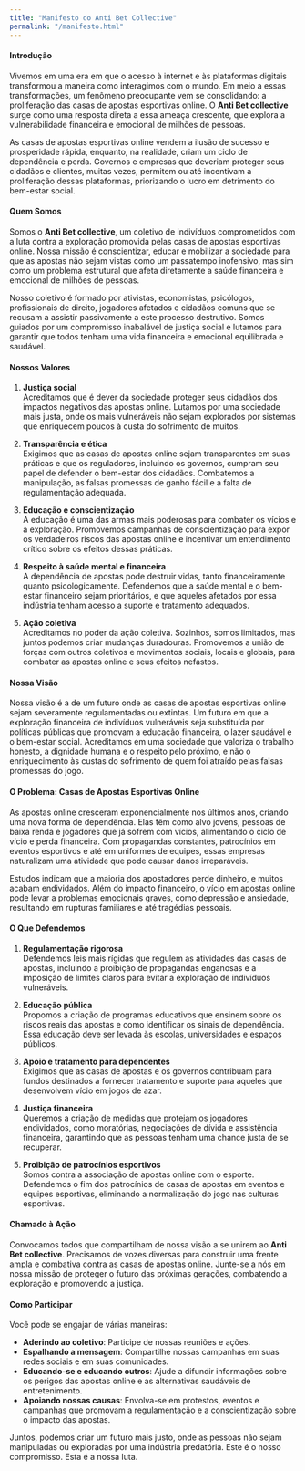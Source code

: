 ```yaml
---
title: "Manifesto do Anti Bet Collective"
permalink: "/manifesto.html"
---
```


#### **Introdução**
Vivemos em uma era em que o acesso à internet e às plataformas digitais transformou a maneira como interagimos com o mundo. Em meio a essas transformações, um fenômeno preocupante vem se consolidando: a proliferação das casas de apostas esportivas online. O **Anti Bet collective** surge como uma resposta direta a essa ameaça crescente, que explora a vulnerabilidade financeira e emocional de milhões de pessoas.

As casas de apostas esportivas online vendem a ilusão de sucesso e prosperidade rápida, enquanto, na realidade, criam um ciclo de dependência e perda. Governos e empresas que deveriam proteger seus cidadãos e clientes, muitas vezes, permitem ou até incentivam a proliferação dessas plataformas, priorizando o lucro em detrimento do bem-estar social.

#### **Quem Somos**
Somos o **Anti Bet collective**, um coletivo de indivíduos comprometidos com a luta contra a exploração promovida pelas casas de apostas esportivas online. Nossa missão é conscientizar, educar e mobilizar a sociedade para que as apostas não sejam vistas como um passatempo inofensivo, mas sim como um problema estrutural que afeta diretamente a saúde financeira e emocional de milhões de pessoas.

Nosso coletivo é formado por ativistas, economistas, psicólogos, profissionais de direito, jogadores afetados e cidadãos comuns que se recusam a assistir passivamente a este processo destrutivo. Somos guiados por um compromisso inabalável de justiça social e lutamos para garantir que todos tenham uma vida financeira e emocional equilibrada e saudável.

#### **Nossos Valores**

1. **Justiça social**  
   Acreditamos que é dever da sociedade proteger seus cidadãos dos impactos negativos das apostas online. Lutamos por uma sociedade mais justa, onde os mais vulneráveis não sejam explorados por sistemas que enriquecem poucos à custa do sofrimento de muitos.

2. **Transparência e ética**  
   Exigimos que as casas de apostas online sejam transparentes em suas práticas e que os reguladores, incluindo os governos, cumpram seu papel de defender o bem-estar dos cidadãos. Combatemos a manipulação, as falsas promessas de ganho fácil e a falta de regulamentação adequada.

3. **Educação e conscientização**  
   A educação é uma das armas mais poderosas para combater os vícios e a exploração. Promovemos campanhas de conscientização para expor os verdadeiros riscos das apostas online e incentivar um entendimento crítico sobre os efeitos dessas práticas.

4. **Respeito à saúde mental e financeira**  
   A dependência de apostas pode destruir vidas, tanto financeiramente quanto psicologicamente. Defendemos que a saúde mental e o bem-estar financeiro sejam prioritários, e que aqueles afetados por essa indústria tenham acesso a suporte e tratamento adequados.

5. **Ação coletiva**  
   Acreditamos no poder da ação coletiva. Sozinhos, somos limitados, mas juntos podemos criar mudanças duradouras. Promovemos a união de forças com outros coletivos e movimentos sociais, locais e globais, para combater as apostas online e seus efeitos nefastos.

#### **Nossa Visão**
Nossa visão é a de um futuro onde as casas de apostas esportivas online sejam severamente regulamentadas ou extintas. Um futuro em que a exploração financeira de indivíduos vulneráveis seja substituída por políticas públicas que promovam a educação financeira, o lazer saudável e o bem-estar social. Acreditamos em uma sociedade que valoriza o trabalho honesto, a dignidade humana e o respeito pelo próximo, e não o enriquecimento às custas do sofrimento de quem foi atraído pelas falsas promessas do jogo.

#### **O Problema: Casas de Apostas Esportivas Online**
As apostas online cresceram exponencialmente nos últimos anos, criando uma nova forma de dependência. Elas têm como alvo jovens, pessoas de baixa renda e jogadores que já sofrem com vícios, alimentando o ciclo de vício e perda financeira. Com propagandas constantes, patrocínios em eventos esportivos e até em uniformes de equipes, essas empresas naturalizam uma atividade que pode causar danos irreparáveis.

Estudos indicam que a maioria dos apostadores perde dinheiro, e muitos acabam endividados. Além do impacto financeiro, o vício em apostas online pode levar a problemas emocionais graves, como depressão e ansiedade, resultando em rupturas familiares e até tragédias pessoais.

#### **O Que Defendemos**
1. **Regulamentação rigorosa**  
   Defendemos leis mais rígidas que regulem as atividades das casas de apostas, incluindo a proibição de propagandas enganosas e a imposição de limites claros para evitar a exploração de indivíduos vulneráveis.

2. **Educação pública**  
   Propomos a criação de programas educativos que ensinem sobre os riscos reais das apostas e como identificar os sinais de dependência. Essa educação deve ser levada às escolas, universidades e espaços públicos.

3. **Apoio e tratamento para dependentes**  
   Exigimos que as casas de apostas e os governos contribuam para fundos destinados a fornecer tratamento e suporte para aqueles que desenvolvem vício em jogos de azar.

4. **Justiça financeira**  
   Queremos a criação de medidas que protejam os jogadores endividados, como moratórias, negociações de dívida e assistência financeira, garantindo que as pessoas tenham uma chance justa de se recuperar.

5. **Proibição de patrocínios esportivos**  
   Somos contra a associação de apostas online com o esporte. Defendemos o fim dos patrocínios de casas de apostas em eventos e equipes esportivas, eliminando a normalização do jogo nas culturas esportivas.

#### **Chamado à Ação**
Convocamos todos que compartilham de nossa visão a se unirem ao **Anti Bet collective**. Precisamos de vozes diversas para construir uma frente ampla e combativa contra as casas de apostas online. Junte-se a nós em nossa missão de proteger o futuro das próximas gerações, combatendo a exploração e promovendo a justiça.

#### **Como Participar**
Você pode se engajar de várias maneiras:
- **Aderindo ao coletivo**: Participe de nossas reuniões e ações.
- **Espalhando a mensagem**: Compartilhe nossas campanhas em suas redes sociais e em suas comunidades.
- **Educando-se e educando outros**: Ajude a difundir informações sobre os perigos das apostas online e as alternativas saudáveis de entretenimento.
- **Apoiando nossas causas**: Envolva-se em protestos, eventos e campanhas que promovam a regulamentação e a conscientização sobre o impacto das apostas.

Juntos, podemos criar um futuro mais justo, onde as pessoas não sejam manipuladas ou exploradas por uma indústria predatória. Este é o nosso compromisso. Esta é a nossa luta.
